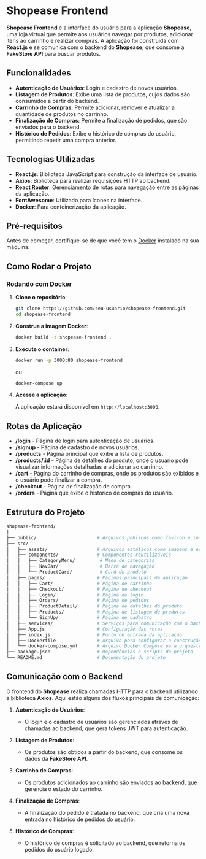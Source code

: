# Shopease Frontend

**Shopease Frontend** é a interface do usuário para a aplicação **Shopease**, uma loja virtual que permite aos usuários navegar por produtos, adicionar itens ao carrinho e realizar compras. A aplicação foi construída com **React.js** e se comunica com o backend do **Shopease**, que consome a **FakeStore API** para buscar produtos.

## Funcionalidades

- **Autenticação de Usuários**: Login e cadastro de novos usuários.
- **Listagem de Produtos**: Exibe uma lista de produtos, cujos dados são consumidos a partir do backend.
- **Carrinho de Compras**: Permite adicionar, remover e atualizar a quantidade de produtos no carrinho.
- **Finalização de Compras**: Permite a finalização de pedidos, que são enviados para o backend.
- **Histórico de Pedidos**: Exibe o histórico de compras do usuário, permitindo repetir uma compra anterior.

## Tecnologias Utilizadas

- **React.js**: Biblioteca JavaScript para construção da interface de usuário.
- **Axios**: Biblioteca para realizar requisições HTTP ao backend.
- **React Router**: Gerenciamento de rotas para navegação entre as páginas da aplicação.
- **FontAwesome**: Utilizado para ícones na interface.
- **Docker**: Para conteinerização da aplicação.

## Pré-requisitos

Antes de começar, certifique-se de que você tem o [Docker](https://www.docker.com/get-started) instalado na sua máquina.

## Como Rodar o Projeto

### Rodando com Docker

1. **Clone o repositório**:

   ```bash
   git clone https://github.com/seu-usuario/shopease-frontend.git
   cd shopease-frontend
   ```

2. **Construa a imagem Docker**:

   ```bash
   docker build -t shopease-frontend .
   ```

3. **Execute o container**:

   ```bash
   docker run -p 3000:80 shopease-frontend
   ```
   ou
   ```bash
   docker-compose up
   ```

4. **Acesse a aplicação**:

   A aplicação estará disponível em `http://localhost:3000`.

## Rotas da Aplicação

- **/login** - Página de login para autenticação de usuários.
- **/signup** - Página de cadastro de novos usuários.
- **/products** - Página principal que exibe a lista de produtos.
- **/products/:id** - Página de detalhes do produto, onde o usuário pode visualizar informações detalhadas e adicionar ao carrinho.
- **/cart** - Página do carrinho de compras, onde os produtos são exibidos e o usuário pode finalizar a compra.
- **/checkout** - Página de finalização de compra.
- **/orders** - Página que exibe o histórico de compras do usuário.

## Estrutura do Projeto

```bash
shopease-frontend/
│
├── public/                      # Arquivos públicos como favicon e index.html
├── src/
│   ├── assets/                  # Arquivos estáticos como imagens e estilos
│   ├── components/              # Componentes reutilizáveis
│   │   ├── CategoryMenu/         # Menu de categorias
│   │   ├── NavBar/               # Barra de navegação
│   │   └── ProductCard/          # Card de produto
│   ├── pages/                   # Páginas principais da aplicação
│   │   ├── Cart/                # Página de carrinho
│   │   ├── Checkout/            # Página de checkout
│   │   ├── Login/               # Página de login
│   │   ├── Orders/              # Página de pedidos
│   │   ├── ProductDetail/       # Página de detalhes do produto
│   │   ├── Products/            # Página de listagem de produtos
│   │   └── SignUp/              # Página de cadastro
│   ├── services/                # Serviços para comunicação com o backend
│   ├── App.js                   # Configuração das rotas
│   ├── index.js                 # Ponto de entrada da aplicação
│   ├── Dockerfile               # Arquivo para configurar a construção do container Docker
│   └── docker-compose.yml       # Arquivo Docker Compose para orquestração dos containers
├── package.json                 # Dependências e scripts do projeto
└── README.md                    # Documentação do projeto
```

## Comunicação com o Backend

O frontend do **Shopease** realiza chamadas HTTP para o backend utilizando a biblioteca **Axios**. Aqui estão alguns dos fluxos principais de comunicação:

1. **Autenticação de Usuários**:
   - O login e o cadastro de usuários são gerenciados através de chamadas ao backend, que gera tokens JWT para autenticação.

2. **Listagem de Produtos**:
   - Os produtos são obtidos a partir do backend, que consome os dados da **FakeStore API**.

3. **Carrinho de Compras**:
   - Os produtos adicionados ao carrinho são enviados ao backend, que gerencia o estado do carrinho.

4. **Finalização de Compras**:
   - A finalização do pedido é tratada no backend, que cria uma nova entrada no histórico de pedidos do usuário.

5. **Histórico de Compras**:
   - O histórico de compras é solicitado ao backend, que retorna os pedidos do usuário logado.